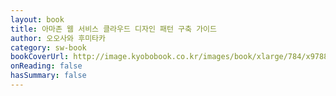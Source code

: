 ```yaml
---
layout: book
title: 아마존 웹 서비스 클라우드 디자인 패턴 구축 가이드
author: 오오사와 후미타카
category: sw-book
bookCoverUrl: http://image.kyobobook.co.kr/images/book/xlarge/784/x9788994506784.jpg
onReading: false
hasSummary: false
---
```

